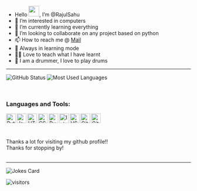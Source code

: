- Hello <img src="https://github.com/TheDudeThatCode/TheDudeThatCode/blob/master/Assets/Hi.gif" width="29px">, I’m @RajulSahu
- 👀 I’m interested in computers
- 🌱 I’m currently learning everything
- 💞️ I’m looking to collaborate on any project based on python
- 📫 How to reach me @ [Mail](officialrajul1304@gmail.com)
- 📜 Always in learning mode
- 👨‍🏫 Love to teach what I have learnt 
- 🥁 I am a drummer, I love to play drums




***
<!--most used language chart
![Your Repository's Stats](https://github-readme-stats.vercel.app/api/top-langs/?username=RajulSahu&theme=blue-green)
-->

<p>
<img src="https://github-readme-stats.vercel.app/api?username=RajulSahu&count_private=true&show_icons=true&theme=tokyonight" alt="GitHub Status"/>
<img src = "https://github-readme-stats.vercel.app/api/top-langs/?username=RajulSahu&show_icons=true&layout=compact&theme=tokyonight" alt="Most Used Languages">
<p>
<br>
  
### Languages and Tools:

<img align="left" alt="Python" width="26px" src="https://user-images.githubusercontent.com/74370799/128492362-8ce147e8-300f-4338-a618-02be0c16557e.png"/>
<img align="left" alt="Java" width="26px" src="https://user-images.githubusercontent.com/74370799/131902407-1269e960-6290-4a0f-a38a-f837ea978320.png"/>
<img align="left" alt="HTML5" width="26px" src="https://user-images.githubusercontent.com/74370799/128492957-6fc7f34e-cf1a-4318-bc2c-7b16fd1fae6f.png"/>
<img align="left" alt="CSS3" width="26px" src="https://user-images.githubusercontent.com/74370799/128493200-cf391fcb-5ca7-4c25-9a75-cc89102f6a89.png"/>
<img align="left" alt="Pycharm" width="26px" src="https://user-images.githubusercontent.com/74370799/128492788-c7ad8fd2-a6f8-43b8-b2b1-42e537dba947.png"/>
<img align="left" alt="Intellij" width="26px" src="https://user-images.githubusercontent.com/74370799/131903251-c3415253-df96-42af-a3a6-292b79b918b6.png"/>
<img align="left" alt="VS_Code" width="26px" src="https://user-images.githubusercontent.com/74370799/131903113-e13ddf5e-d41c-497d-82f9-a86927899de0.png"/> 
<img align="left" alt="Github" width="26px" src="https://user-images.githubusercontent.com/74370799/128493417-6db9f52f-c21f-4794-b8c4-c21600fe17c5.png"/>
<img align="left" alt="Git" width="26px" src="https://user-images.githubusercontent.com/74370799/128493693-3aa285e0-97d9-4af9-a842-e2ab55099426.png"/>

  
  



  
<br>
<br>
<br>
<br>
  Thanks a lot for visiting my github profile!!
<br>
  Thanks for stopping by!
<br>
<br>
  
***
  
![Jokes Card](https://readme-jokes.vercel.app/api)

![visitors](https://visitor-badge.laobi.icu/badge?page_id=RajulSahu)
  

  
<!---
RajulSahu/RajulSahu is a ✨ special ✨ repository because its `README.md` (this file) appears on your GitHub profile.
You can click the Preview link to take a look at your changes.
--->
